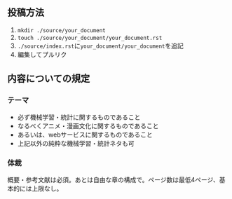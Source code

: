 投稿方法
-------------------

1. `mkdir ./source/your_document`
2. `touch ./source/your_document/your_document.rst`
3. `./source/index.rst`に`your_document/your_document`を追記
4. 編集してプルリク

内容についての規定
----------------------

### テーマ

* 必ず機械学習・統計に関するものであること
* なるべくアニメ・漫画文化に関するものであること
* あるいは、webサービスに関するものであること
* 上記以外の純粋な機械学習・統計ネタも可

### 体裁

概要・参考文献は必須。あとは自由な章の構成で。ページ数は最低4ページ、基本的には上限なし。
